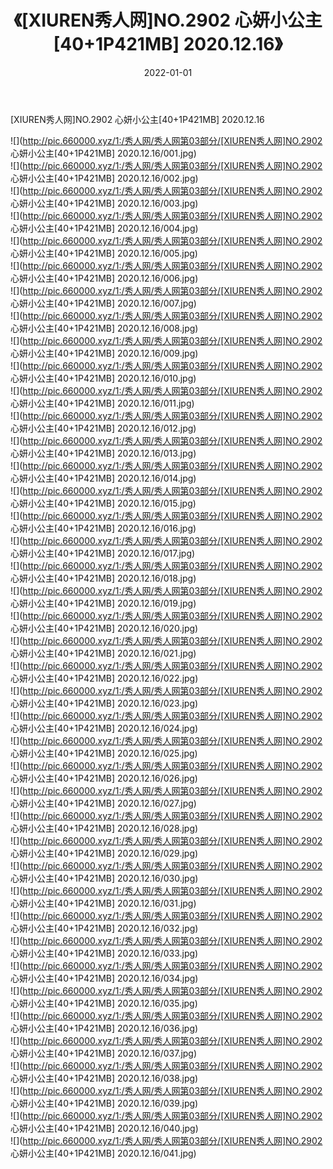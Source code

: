 ﻿---
layout: post
title:  《[XIUREN秀人网]NO.2902 心妍小公主[40+1P421MB] 2020.12.16》
date:   2022-01-01
img: http://pic.660000.xyz/1:/秀人网/秀人网第03部分/[XIUREN秀人网]NO.2902 心妍小公主[40+1P421MB] 2020.12.16/000.jpg
categories: [美女, 清纯, 唯美]
---

[XIUREN秀人网]NO.2902 心妍小公主[40+1P421MB] 2020.12.16

 ![](http://pic.660000.xyz/1:/秀人网/秀人网第03部分/[XIUREN秀人网]NO.2902 心妍小公主[40+1P421MB] 2020.12.16/001.jpg) <br>![](http://pic.660000.xyz/1:/秀人网/秀人网第03部分/[XIUREN秀人网]NO.2902 心妍小公主[40+1P421MB] 2020.12.16/002.jpg) <br>![](http://pic.660000.xyz/1:/秀人网/秀人网第03部分/[XIUREN秀人网]NO.2902 心妍小公主[40+1P421MB] 2020.12.16/003.jpg) <br>![](http://pic.660000.xyz/1:/秀人网/秀人网第03部分/[XIUREN秀人网]NO.2902 心妍小公主[40+1P421MB] 2020.12.16/004.jpg) <br>![](http://pic.660000.xyz/1:/秀人网/秀人网第03部分/[XIUREN秀人网]NO.2902 心妍小公主[40+1P421MB] 2020.12.16/005.jpg) <br>![](http://pic.660000.xyz/1:/秀人网/秀人网第03部分/[XIUREN秀人网]NO.2902 心妍小公主[40+1P421MB] 2020.12.16/006.jpg) <br>![](http://pic.660000.xyz/1:/秀人网/秀人网第03部分/[XIUREN秀人网]NO.2902 心妍小公主[40+1P421MB] 2020.12.16/007.jpg) <br>![](http://pic.660000.xyz/1:/秀人网/秀人网第03部分/[XIUREN秀人网]NO.2902 心妍小公主[40+1P421MB] 2020.12.16/008.jpg) <br>![](http://pic.660000.xyz/1:/秀人网/秀人网第03部分/[XIUREN秀人网]NO.2902 心妍小公主[40+1P421MB] 2020.12.16/009.jpg) <br>![](http://pic.660000.xyz/1:/秀人网/秀人网第03部分/[XIUREN秀人网]NO.2902 心妍小公主[40+1P421MB] 2020.12.16/010.jpg) <br>![](http://pic.660000.xyz/1:/秀人网/秀人网第03部分/[XIUREN秀人网]NO.2902 心妍小公主[40+1P421MB] 2020.12.16/011.jpg) <br>![](http://pic.660000.xyz/1:/秀人网/秀人网第03部分/[XIUREN秀人网]NO.2902 心妍小公主[40+1P421MB] 2020.12.16/012.jpg) <br>![](http://pic.660000.xyz/1:/秀人网/秀人网第03部分/[XIUREN秀人网]NO.2902 心妍小公主[40+1P421MB] 2020.12.16/013.jpg) <br>![](http://pic.660000.xyz/1:/秀人网/秀人网第03部分/[XIUREN秀人网]NO.2902 心妍小公主[40+1P421MB] 2020.12.16/014.jpg) <br>![](http://pic.660000.xyz/1:/秀人网/秀人网第03部分/[XIUREN秀人网]NO.2902 心妍小公主[40+1P421MB] 2020.12.16/015.jpg) <br>![](http://pic.660000.xyz/1:/秀人网/秀人网第03部分/[XIUREN秀人网]NO.2902 心妍小公主[40+1P421MB] 2020.12.16/016.jpg) <br>![](http://pic.660000.xyz/1:/秀人网/秀人网第03部分/[XIUREN秀人网]NO.2902 心妍小公主[40+1P421MB] 2020.12.16/017.jpg) <br>![](http://pic.660000.xyz/1:/秀人网/秀人网第03部分/[XIUREN秀人网]NO.2902 心妍小公主[40+1P421MB] 2020.12.16/018.jpg) <br>![](http://pic.660000.xyz/1:/秀人网/秀人网第03部分/[XIUREN秀人网]NO.2902 心妍小公主[40+1P421MB] 2020.12.16/019.jpg) <br>![](http://pic.660000.xyz/1:/秀人网/秀人网第03部分/[XIUREN秀人网]NO.2902 心妍小公主[40+1P421MB] 2020.12.16/020.jpg) <br>![](http://pic.660000.xyz/1:/秀人网/秀人网第03部分/[XIUREN秀人网]NO.2902 心妍小公主[40+1P421MB] 2020.12.16/021.jpg) <br>![](http://pic.660000.xyz/1:/秀人网/秀人网第03部分/[XIUREN秀人网]NO.2902 心妍小公主[40+1P421MB] 2020.12.16/022.jpg) <br>![](http://pic.660000.xyz/1:/秀人网/秀人网第03部分/[XIUREN秀人网]NO.2902 心妍小公主[40+1P421MB] 2020.12.16/023.jpg) <br>![](http://pic.660000.xyz/1:/秀人网/秀人网第03部分/[XIUREN秀人网]NO.2902 心妍小公主[40+1P421MB] 2020.12.16/024.jpg) <br>![](http://pic.660000.xyz/1:/秀人网/秀人网第03部分/[XIUREN秀人网]NO.2902 心妍小公主[40+1P421MB] 2020.12.16/025.jpg) <br>![](http://pic.660000.xyz/1:/秀人网/秀人网第03部分/[XIUREN秀人网]NO.2902 心妍小公主[40+1P421MB] 2020.12.16/026.jpg) <br>![](http://pic.660000.xyz/1:/秀人网/秀人网第03部分/[XIUREN秀人网]NO.2902 心妍小公主[40+1P421MB] 2020.12.16/027.jpg) <br>![](http://pic.660000.xyz/1:/秀人网/秀人网第03部分/[XIUREN秀人网]NO.2902 心妍小公主[40+1P421MB] 2020.12.16/028.jpg) <br>![](http://pic.660000.xyz/1:/秀人网/秀人网第03部分/[XIUREN秀人网]NO.2902 心妍小公主[40+1P421MB] 2020.12.16/029.jpg) <br>![](http://pic.660000.xyz/1:/秀人网/秀人网第03部分/[XIUREN秀人网]NO.2902 心妍小公主[40+1P421MB] 2020.12.16/030.jpg) <br>![](http://pic.660000.xyz/1:/秀人网/秀人网第03部分/[XIUREN秀人网]NO.2902 心妍小公主[40+1P421MB] 2020.12.16/031.jpg) <br>![](http://pic.660000.xyz/1:/秀人网/秀人网第03部分/[XIUREN秀人网]NO.2902 心妍小公主[40+1P421MB] 2020.12.16/032.jpg) <br>![](http://pic.660000.xyz/1:/秀人网/秀人网第03部分/[XIUREN秀人网]NO.2902 心妍小公主[40+1P421MB] 2020.12.16/033.jpg) <br>![](http://pic.660000.xyz/1:/秀人网/秀人网第03部分/[XIUREN秀人网]NO.2902 心妍小公主[40+1P421MB] 2020.12.16/034.jpg) <br>![](http://pic.660000.xyz/1:/秀人网/秀人网第03部分/[XIUREN秀人网]NO.2902 心妍小公主[40+1P421MB] 2020.12.16/035.jpg) <br>![](http://pic.660000.xyz/1:/秀人网/秀人网第03部分/[XIUREN秀人网]NO.2902 心妍小公主[40+1P421MB] 2020.12.16/036.jpg) <br>![](http://pic.660000.xyz/1:/秀人网/秀人网第03部分/[XIUREN秀人网]NO.2902 心妍小公主[40+1P421MB] 2020.12.16/037.jpg) <br>![](http://pic.660000.xyz/1:/秀人网/秀人网第03部分/[XIUREN秀人网]NO.2902 心妍小公主[40+1P421MB] 2020.12.16/038.jpg) <br>![](http://pic.660000.xyz/1:/秀人网/秀人网第03部分/[XIUREN秀人网]NO.2902 心妍小公主[40+1P421MB] 2020.12.16/039.jpg) <br>![](http://pic.660000.xyz/1:/秀人网/秀人网第03部分/[XIUREN秀人网]NO.2902 心妍小公主[40+1P421MB] 2020.12.16/040.jpg) <br>![](http://pic.660000.xyz/1:/秀人网/秀人网第03部分/[XIUREN秀人网]NO.2902 心妍小公主[40+1P421MB] 2020.12.16/041.jpg) <br>